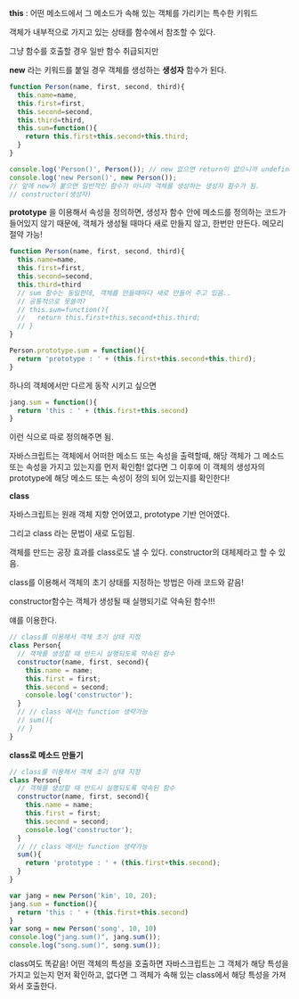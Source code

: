 **this** : 어떤 메소드에서 그 메소드가 속해 있는 객체를 가리키는 특수한 키워드

객체가 내부적으로 가지고 있는 상태를 함수에서 참조할 수 있다.



그냥 함수를 호출할 경우 일반 함수 취급되지만

**new** 라는 키워드를 붙일 경우 객체를 생성하는 **생성자** 함수가 된다.

```javascript
function Person(name, first, second, third){
  this.name=name,
  this.first=first,
  this.second=second,
  this.third=third,
  this.sum=function(){
    return this.first+this.second+this.third;
  }
}

console.log('Person()', Person()); // new 없으면 return이 없으니까 undefined..
console.log('new Person()', new Person());
// 앞에 new가 붙으면 일반적인 함수가 아니라 객체를 생성하는 생성자 함수가 됨.
// constructor(생성자)
```



**prototype** 을 이용해서 속성을 정의하면, 생성자 함수 안에 메소드를 정의하는 코드가 들어있지 않기 때문에, 객체가 생성될 때마다 새로 만들지 않고, 한번만 만든다. 메모리 절약 가능!

```javascript
function Person(name, first, second, third){
  this.name=name,
  this.first=first,
  this.second=second,
  this.third=third
  // sum 함수는 동일한데, 객체를 만들때마다 새로 만들어 주고 있음..
  // 공통적으로 못쓸까?
  // this.sum=function(){
  //   return this.first+this.second+this.third;
  // }
}

Person.prototype.sum = function(){
  return 'prototype : ' + (this.first+this.second+this.third);
}
```



하나의 객체에서만 다르게 동작 시키고 싶으면

```javascript
jang.sum = function(){
  return 'this : ' + (this.first+this.second)
}
```

이런 식으로 따로 정의해주면 됨.

자바스크립트는 객체에서 어떠한 메소드 또는 속성을 출력할때, 해당 객체가 그 메소드 또는 속성을 가지고 있는지를 먼저 확인함! 없다면 그 이후에 이 객체의 생성자의 prototype에 해당 메소드 또는 속성이 정의 되어 있는지를 확인한다!



**class**

자바스크립트는 원래 객체 지향 언어였고, prototype 기반 언어였다.

그리고 class 라는 문법이 새로 도입됨.

객체를 만드는 공장 효과를 class로도 낼 수 있다. constructor의 대체제라고 할 수 있음.

class를 이용해서 객체의 초기 상태를 지정하는 방법은 아래 코드와 같음!

constructor함수는 객체가 생성될 때 실행되기로 약속된 함수!!!

얘를 이용한다.

```javascript
// class를 이용해서 객체 초기 상태 지정
class Person{
  // 객체를 생성할 때 반드시 실행되도록 약속된 함수
  constructor(name, first, second){
    this.name = name;
    this.first = first;
    this.second = second;
    console.log('constructor');
  }
  // // class 에서는 function 생략가능
  // sum(){
  // }
}
```

**class로 메소드 만들기**

```javascript
// class를 이용해서 객체 초기 상태 지정
class Person{
  // 객체를 생성할 때 반드시 실행되도록 약속된 함수
  constructor(name, first, second){
    this.name = name;
    this.first = first;
    this.second = second;
    console.log('constructor');
  }
  // // class 에서는 function 생략가능
  sum(){
    return 'prototype : ' + (this.first+this.second);
  }
}

var jang = new Person('kim', 10, 20);
jang.sum = function(){
  return 'this : ' + (this.first+this.second)
}
var song = new Person('song', 10, 10)
console.log("jang.sum()", jang.sum());
console.log("song.sum()", song.sum());
```

class여도 똑같음! 어떤 객체의 특성을 호출하면 자바스크립트는 그 객체가 해당 특성을 가지고 있는지 먼저 확인하고, 없다면 그 객체가 속해 있는 class에서 해당 특성을 가져와서 호출한다.